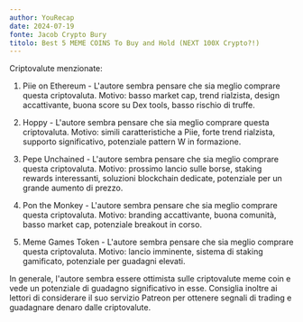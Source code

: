 ```yaml
---
author: YouRecap
date: 2024-07-19
fonte: Jacob Crypto Bury
titolo: Best 5 MEME COINS To Buy and Hold (NEXT 100X Crypto?!)
---
```


Criptovalute menzionate:

1. Piie on Ethereum - L'autore sembra pensare che sia meglio comprare questa criptovaluta. Motivo: basso market cap, trend rialzista, design accattivante, buona score su Dex tools, basso rischio di truffe.
   
2. Hoppy - L'autore sembra pensare che sia meglio comprare questa criptovaluta. Motivo: simili caratteristiche a Piie, forte trend rialzista, supporto significativo, potenziale pattern W in formazione.
   
3. Pepe Unchained - L'autore sembra pensare che sia meglio comprare questa criptovaluta. Motivo: prossimo lancio sulle borse, staking rewards interessanti, soluzioni blockchain dedicate, potenziale per un grande aumento di prezzo.
   
4. Pon the Monkey - L'autore sembra pensare che sia meglio comprare questa criptovaluta. Motivo: branding accattivante, buona comunità, basso market cap, potenziale breakout in corso.
   
5. Meme Games Token - L'autore sembra pensare che sia meglio comprare questa criptovaluta. Motivo: lancio imminente, sistema di staking gamificato, potenziale per guadagni elevati.

In generale, l'autore sembra essere ottimista sulle criptovalute meme coin e vede un potenziale di guadagno significativo in esse. Consiglia inoltre ai lettori di considerare il suo servizio Patreon per ottenere segnali di trading e guadagnare denaro dalle criptovalute.

